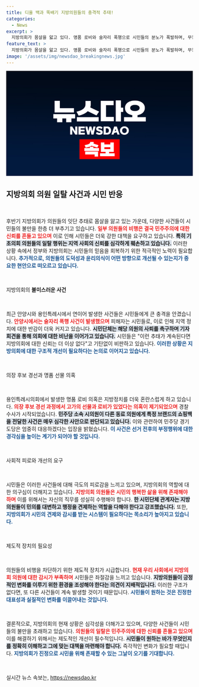 ```yaml
---
title: 디올 백과 뚝배기 지방의원들의 충격적 추태!
categories:
  - News
excerpt: >
  지방의회가 몸살을 앓고 있다. 명품 로비와 술자리 폭행으로 시민들의 분노가 폭발하며, 무능한 의원들에 대한 비판이 고조되고 있다. 시민들은 지방의회의 견제 장치 마련을 강력히 촉구하고 있다.
feature_text: >
  지방의회가 몸살을 앓고 있다. 명품 로비와 술자리 폭행으로 시민들의 분노가 폭발하며, 무능한 의원들에 대한 비판이 고조되고 있다. 시민들은 지방의회의 견제 장치 마련을 강력히 촉구하고 있다.
image: '/assets/img/newsdao_breakingnews.jpg'
---
```


<p><img src="/assets/img/newsdao_breakingnews.jpg" alt="implanttips 속보" /></p>

<h2 data-ke-size="size26">지방의회 의원 일탈 사건과 시민 반응</h2>

<p data-ke-size="size16">&nbsp;</p>

<p>후반기 지방의회가 의원들의 잇단 추태로 몸살을 앓고 있는 가운데, 다양한 사건들이 시민들의 불만을 한층 더 부추기고 있습니다. <b><span style="color: #ee2323;">일부 의원들의 비행은 결국 민주주의에 대한 신뢰를 흔들고 있으며</span></b> 이로 인해 시민들은 더욱 강한 대책을 요구하고 있습니다. <b><span style="background-color: #21538527;">특히 기초의회 의원들의 일탈 행위는 지역 사회의 신뢰를 심각하게 훼손하고 있습니다.</span></b> 이러한 상황 속에서 정부와 지방의회는 시민들의 믿음을 회복하기 위한 적극적인 노력이 필요합니다. <b><span style="color: #1a5490;">추가적으로, 의원들의 도덕성과 윤리의식이 어떤 방향으로 개선될 수 있는지가 중요한 현안으로 떠오르고 있습니다.</span></b></p>

<p data-ke-size="size16">&nbsp;</p>

<p>지방의회의 <b>불미스러운 사건</b></p>

<p data-ke-size="size16">&nbsp;</p>

<p>최근 안양시와 용인특례시에서 연이어 발생한 사건들은 시민들에게 큰 충격을 안겼습니다. <b><span style="color: #ee2323;">안양시에서는 술자리 폭행 사건이 발생했으며</span></b> 피해자는 시민들로, 이로 인해 지역 정치에 대한 반감이 더욱 커지고 있습니다. <b><span style="background-color: #21538527;">시민단체는 해당 의원의 사퇴를 촉구하며 기자회견을 통해 의회에 대한 비난을 이어가고 있습니다.</span></b> 시민들은 "이런 추태가 계속된다면 지방의회에 대한 신뢰는 더 이상 없다"고 기탄없이 비판하고 있습니다. <b><span style="color: #1a5490;">이러한 상황은 지방의회에 대한 구조적 개선이 필요하다는 논의로 이어지고 있습니다.</span></b></p>

<p data-ke-size="size16">&nbsp;</p>

<p>의장 후보 경선과 명품 선물 의혹</p>

<p data-ke-size="size16">&nbsp;</p>

<p>용인특례시의회에서 발생한 명품 로비 의혹은 지방정치를 더욱 혼란스럽게 하고 있습니다. <b><span style="color: #ee2323;">의장 후보 경선 과정에서 고가의 선물과 로비가 있었다는 의혹이 제기되었으며</span></b> 경찰 수사가 시작되었습니다. <b><span style="background-color: #21538527;">민주당 소속 시의원이 다른 동료 의원에게 특정 브랜드의 쇼핑백을 전달한 사건은 매우 심각한 사안으로 판단되고 있습니다.</span></b> 이와 관련하여 민주당 경기도당은 엄중히 대응하겠다는 입장을 밝혔습니다. <b><span style="color: #1a5490;">이 사건은 선거 전후의 부정행위에 대한 경각심을 높이는 계기가 되어야 할 것입니다.</span></b></p>

<p data-ke-size="size16">&nbsp;</p>

<p>사회적 피로와 개선의 요구</p>

<p data-ke-size="size16">&nbsp;</p>

<p>시민들은 이러한 사건들에 대해 극도의 피로감을 느끼고 있으며, 지방의회의 역할에 대한 의구심이 더해지고 있습니다. <b><span style="color: #ee2323;">지방의회 의원들은 시민의 행복한 삶을 위해 존재해야 하며</span></b> 이를 위해서는 자신의 직무를 성실히 수행해야 합니다. <b><span style="background-color: #21538527;">한 시민단체 관계자는 지방의원들이 민의를 대변하고 행정을 견제하는 역할을 다해야 한다고 강조했습니다.</span></b> 또한, <b><span style="color: #1a5490;">지방의회가 시민의 견제와 감시를 받는 시스템이 필요하다는 목소리가 높아지고 있습니다.</span></b></p>

<p data-ke-size="size16">&nbsp;</p>

<p>제도적 장치의 필요성</p>

<p data-ke-size="size16">&nbsp;</p>

<p>의원들의 비행을 차단하기 위한 제도적 장치가 시급합니다. <b><span style="color: #ee2323;">현재 우리 사회에서 지방의회 의원에 대한 감시가 부족하며</span></b> 시민들은 좌절감을 느끼고 있습니다. <b><span style="background-color: #21538527;">지방의원들이 긍정적인 변화를 이루기 위한 환경을 조성해야 한다는 의견이 지배적입니다.</span></b> 이러한 구조가 없다면, 또 다른 사건들이 계속 발생할 것이기 때문입니다. <b><span style="color: #1a5490;">시민들이 원하는 것은 진정한 대표성과 실질적인 변화를 이끌어내는 것입니다.</span></b></p>

<p data-ke-size="size16">&nbsp;</p>

<p>결론적으로, 지방의회의 현재 상황은 심각성을 더해가고 있으며, 다양한 사건들이 시민들의 불만을 초래하고 있습니다. <b><span style="color: #ee2323;">의원들의 일탈은 민주주의에 대한 신뢰를 흔들고 있으며</span></b> 이를 해결하기 위해서는 제도적인 개선이 필수적입니다. <b><span style="background-color: #21538527;">시민들이 원하는 바가 무엇인지를 정확히 이해하고 그에 맞는 대책을 마련해야 합니다.</span></b> 즉각적인 변화가 필요할 때입니다. <b><span style="color: #1a5490;">지방의회가 진정으로 시민을 위해 존재할 수 있는 그날이 오기를 기대합니다.</span></b></p>

<p data-ke-size="size16">&nbsp;</p>
실시간 뉴스 속보는, <a href="https://newsdao.kr" rel="dofollow">https://newsdao.kr</a>


